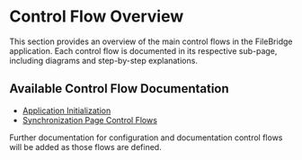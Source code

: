 
# Control Flow Overview

This section provides an overview of the main control flows in the FileBridge application. Each control flow is documented in its respective sub-page, including diagrams and step-by-step explanations.

## Available Control Flow Documentation

- [Application Initialization](./001_application_initialzaion/documentation.md)
- [Synchronization Page Control Flows](./002_synchronization/documentation.md)

Further documentation for configuration and documentation control flows will be added as those flows are defined.
